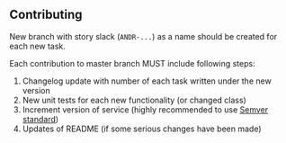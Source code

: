 ## Contributing

New branch with story slack (`ANDR-...`) as a name should be created for each new task.

Each contribution to master branch MUST include following steps:

1. Changelog update with number of each task written under the new version
2. New unit tests for each new functionality (or changed class)
3. Increment version of service (highly recommended to use [Semver standard](https://semver.org/))
4. Updates of README (if some serious changes have been made)
